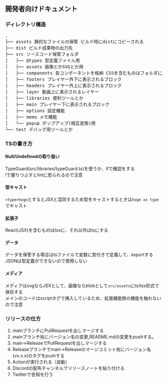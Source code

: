 ## 開発者向けドキュメント
### ディレクトリ構造
<pre>
.
├── assets 静的なファイルの保管 ビルド時にdistにコピーされる
├── dist ビルド成果物の出力先
├── src ソースコード保管フォルダ
│   ├── @types 型定義ファイル用
│   ├── assets 画像とかSVGとか用
│   ├── components 各コンポーネントを格納 CSSを含むものはフォルダに入れてまとめる
│   ├── footers プレイヤー外下に表示されるブロック
│   ├── headers プレイヤー外上に表示されるブロック
│   ├── layer 動画上に表示されるレイヤー
│   ├── libraries 便利ツールとか
│   ├── main プレイヤー下に表示されるブロック
│   ├── options 設定機能
│   ├── memo メモ機能
│   └── popup ポップアップ(相互変換)用
└── test デバッグ用ツールとか
</pre>

### TSの書き方
#### Null/Undefinedの取り扱い
TypeGuard(src/libraries/typeGuard.ts)を使うか、ifで確認をする  
!で握りつぶすとlintに怒られるので注意

#### 型キャスト
`<type>hoge`とするとJSXと混同するため型をキャストするときは`hoge as type`でキャスト  

#### 拡張子
React(JSX)を含むものはtsxに、それ以外はtsにする

#### データ
データを保管する場合はtsファイルで変数に型付きで定義して、exportする  
JSONは型定義ができないので使用しない

#### メディア
メディアはsvgならJSXとして、画像ならblobとして`src/assets`にts/tsx形式で保存する  
メインのコードはscriptタグで挿入しているため、拡張機能側の機能を触れないので注意

### リリースの仕方
1. mainブランチにPullRequestを出しマージする
2. mainブランチ宛にバージョン名の変更,README.mdの変更をpushする。
2. main->ReleaseでPullRequestを出しマージする
3. Releaseブランチでmain->Releaseのマージコミット宛にバージョン名(vx.x.x)のタグをpushする
4. Actionが実行される（自動）
5. Discordの配布チャンネルでリリースノートを貼り付ける
6. Twitterで告知を行う